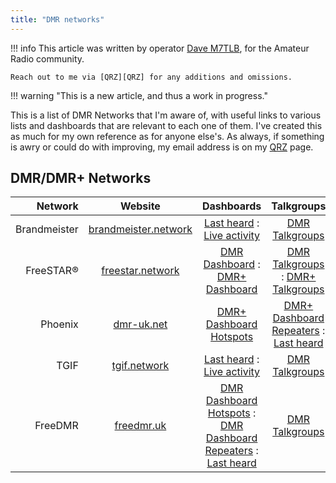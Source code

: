 ```yaml
---
title: "DMR networks"
---
```


!!! info
    This article was written by operator [Dave M7TLB][QRZ], for the Amateur Radio community.

    Reach out to me via [QRZ][QRZ] for any additions and omissions.

[QRZ]: https://qrz.com/db/M7TLB

!!! warning "This is a new article, and thus a work in progress."

This is a list of DMR Networks that I'm aware of, with useful links to various lists and dashboards that are relevant to each one of them.  I've created this as much for my own reference as for anyone else's.  As always, if something is awry or could do with improving, my email address is on my [QRZ][QRZ] page.

## DMR/DMR+ Networks

| Network       | Website      | Dashboards   | Talkgroups   | Selfcare     |
| ------------: | :----------: | :----------: | :----------: | :----------: |
| Brandmeister  | [brandmeister.network][BMWS] | [Last heard][BMLH] : [Live activity][BMAC] | [DMR Talkgroups][BMTG] | [Selfcare][BMSC] |
| FreeSTAR&reg; | [freestar.network][FSWS] | [DMR Dashboard][FSDB] : [DMR+ Dashboard][FSDB+] | [DMR Talkgroups][FSTG] : [DMR+ Talkgroups][FSTG+] | --- |
| Phoenix       | [dmr-uk.net][PHWS] | [DMR+ Dashboard Hotspots][PHDB+F] | [DMR+ Dashboard Repeaters][PHDB+K] : [Last heard][PHLH] | [DMR+ Talkgroups][PHTG] |
| TGIF          | [tgif.network][TGWS] | [Last heard][TGLH] : [Live activity][TGAC] | [DMR Talkgroups][TGTG] | [Selfcare][TGSC] |
| FreeDMR       | [freedmr.uk][FDWS] | [DMR Dashboard Hotspots][FDDBH] : [DMR Dashboard Repeaters][FDDBR] : [Last heard][FDLH] | [DMR Talkgroups][FDTG] | --- |

[BMWS]: https://brandmeister.network/
[BMLH]: https://brandmeister.network/?page=lh
[BMAC]: https://hose.brandmeister.network/
[BMTG]: https://brandmeister.network/?page=talkgroups
[BMSC]: https://brandmeister.network/?page=selfcare

[FSWS]: https://freestar.network/
[FSDB]: https://dmr.freestar.network/dashboard/
[FSDB+]: https://ipsc2.freestar.network/ipsc/
[FSTG]: https://freestar.network/systemx-dmr/
[FSTG+]: https://freestar.network/ipsc2-server/

[PHWS]: http://www.dmr-uk.net/
[PHDB+F]: http://phoenix-f.opendmr.net/ipsc/
[PHDB+K]: http://phoenix-k.opendmr.net/ipsc/
[PHLH]: https://www.dmr-uk.net/monitor.php
[PHTG]: http://www.dmr-uk.net/index.php/layout/

[TGWS]: https://tgif.network/
[TGLH]: https://tgif.network/lastheard.php
[TGAC]: https://tgif.network/activetg.php
[TGTG]: https://tgif.network/talkgroups.php
[TGSC]: https://tgif.network/profile.php?tab=SelfCare

[FDWS]: http://www.freedmr.uk/
[FDDBH]: http://www.freedmr.uk/index.php/dashboard/hotspot-dashboard/
[FDDBR]: http://www.freedmr.uk/index.php/dashboard/repeater-dashboard/
[FDLH]: http://www.freedmr.uk/index.php/dashboard/global-last-heard/
[FDTG]: http://www.freedmr.uk/index.php/talkgroups/
